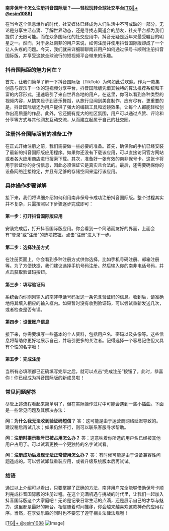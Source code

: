 **南非保号卡怎么注册抖音国际版？——轻松玩转全球社交平台[[TG💪+ @esim1088](https://t.me/s/esim1088)]**

在当今这个信息爆炸的时代，社交媒体已经成为人们生活中不可或缺的一部分。无论是分享生活点滴、了解世界动态，还是寻找志同道合的朋友，社交平台都为我们提供了无限可能。而在众多国际化的社交应用中，抖音无疑是近年来最受瞩目的明星之一。然而，对于身处南非的用户来说，如何注册并使用抖音国际版却成了一个让人头疼的问题。今天，我们就来详细聊聊南非用户如何通过保号卡顺利注册抖音国际版，并享受这款全球流行的短视频平台带来的乐趣。

### 抖音国际版的魅力何在？

首先，让我们简单了解一下抖音国际版（TikTok）为何如此受欢迎。作为一款集创意与娱乐于一体的短视频分享平台，抖音国际版凭借其独特的算法推荐系统和丰富的内容形式，迅速吸引了来自世界各地的用户。在这里，你可以看到各种类型的视频内容，从搞笑段子到音乐舞蹈，从旅行见闻到美食制作，应有尽有。更重要的是，抖音国际版还为用户提供了强大的编辑工具和滤镜效果，让每个人都能轻松创作出高质量的作品。此外，它还拥有庞大的社区氛围，用户可以通过点赞、评论和分享等方式与其他网友互动交流，从而建立起属于自己的社交圈。

### 注册抖音国际版前的准备工作

在正式开始注册之前，我们需要做一些必要的准备。首先，确保你的手机已经安装了最新的抖音国际版应用程序。如果你还没有下载该应用，可以直接访问官方网站或者各大应用商店进行搜索下载。其次，准备好一张有效的南非保号卡。这张卡将用于验证你的身份信息，因此必须保证它是真实且合法的。最后，还需要确保你的设备网络连接稳定，并且有足够的存储空间来运行该应用。

### 具体操作步骤详解

接下来，我们将详细介绍如何利用南非保号卡成功注册抖音国际版。整个过程其实并不复杂，只需按照以下步骤逐步完成即可：

#### 第一步：打开抖音国际版应用

安装完成后，打开抖音国际版应用。你会看到一个简洁而友好的界面，上面会有“登录”或“注册”的选项按钮。点击“注册”进入下一步。

#### 第二步：选择注册方式

在注册页面上，你会看到多种注册方式供你选择，比如手机号码注册、邮箱注册等。为了方便快捷，我们建议选择手机号码注册。然后输入你的南非电话号码，并点击获取验证码按钮。

#### 第三步：填写验证码

系统会向你刚刚输入的南非电话号码发送一条包含验证码的信息。收到后，请准确地将其填入相应的输入框内。如果暂时没有收到验证码，可以尝试重新发送几次，或者检查是否有误。

#### 第四步：设置账户信息

接下来，你需要填写一些基本的个人资料，包括用户名、密码以及头像等。这些信息将帮助你更好地展示自己，并吸引更多的关注者。记得选择一个容易记住但又具有个性的名字哦！

#### 第五步：完成注册

当所有必填项都已正确填写完毕之后，就可以点击“完成注册”按钮了。此时，恭喜你！你已经成为抖音国际版的新成员啦！

### 常见问题解答

尽管上述流程看起来简单明了，但在实际操作过程中可能会遇到一些小插曲。下面是一些常见问题及其解决办法：

**问：为什么我无法收到验证码短信？**
答：这可能是由于运营商网络延迟导致的。建议稍后再试几次；如果仍然不行，则可以联系客服寻求帮助。

**问：注册时提示账号已被占用怎么办？**
答：这意味着你所选的用户名已经被其他用户占用了。可以试着更换一个更独特的名字试试看。

**问：注册成功后发现无法正常使用怎么办？**
答：有时候可能是由于设备兼容性问题造成的。可以尝试卸载重装应用，或者升级系统版本后再试试。

### 结语

通过以上介绍可以看出，只要掌握了正确的方法，南非用户完全能够借助保号卡顺利完成抖音国际版的注册过程。在这个充满机遇与挑战的时代里，让我们一起加入抖音国际版这个大家庭吧！无论是记录日常生活的点滴，还是展示自己的才华与魅力，这里都是最好的舞台。相信随着时间推移，你会越来越喜欢这款神奇的应用程序。当然，在享受乐趣的同时也不要忘了遵守相关法律法规哦！

[[TG💪+ @esim1088](https://t.me/s/esim1088) ![Image](https://i.postimg.cc/4NQfJmqS/Snipaste-2025-05-13-00-14-12.png)]